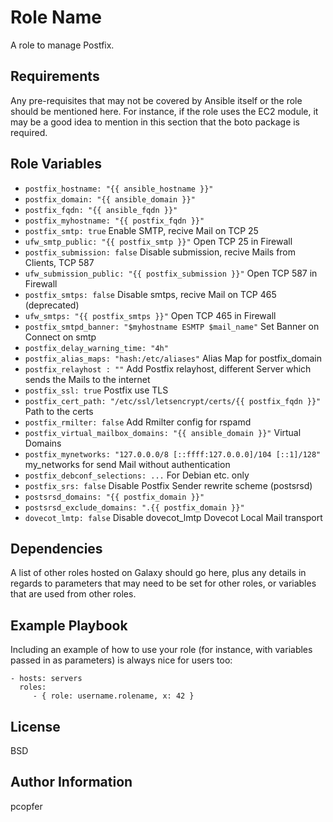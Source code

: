 Role Name
=========

A role to manage Postfix.

Requirements
------------

Any pre-requisites that may not be covered by Ansible itself or the role should be mentioned here. For instance, if the role uses the EC2 module, it may be a good idea to mention in this section that the boto package is required.

Role Variables
--------------

- ``postfix_hostname: "{{ ansible_hostname }}"``
- ``postfix_domain: "{{ ansible_domain }}"`` 
- ``postfix_fqdn: "{{ ansible_fqdn }}"``
- ``postfix_myhostname: "{{ postfix_fqdn }}"``
- ``postfix_smtp: true`` Enable SMTP, recive Mail on TCP 25
- ``ufw_smtp_public: "{{ postfix_smtp }}"`` Open TCP 25 in Firewall
- ``postfix_submission: false`` Disable submission, recive Mails from Clients, TCP 587
- ``ufw_submission_public: "{{ postfix_submission }}"`` Open TCP 587 in Firewall
- ``postfix_smtps: false`` Disable smtps, recive Mail on TCP 465 (deprecated) 
- ``ufw_smtps: "{{ postfix_smtps }}"`` Open TCP 465 in Firewall
- ``postfix_smtpd_banner: "$myhostname ESMTP $mail_name"`` Set Banner on Connect on smtp
- ``postfix_delay_warning_time: "4h"``
- ``postfix_alias_maps: "hash:/etc/aliases"`` Alias Map for postfix_domain
- ``postfix_relayhost : ""`` Add Postfix relayhost, different Server which sends the Mails to the internet
- ``postfix_ssl: true`` Postfix use TLS
- ``postfix_cert_path: "/etc/ssl/letsencrypt/certs/{{ postfix_fqdn }}"`` Path to the certs
- ``postfix_rmilter: false`` Add Rmilter config for rspamd
- ``postfix_virtual_mailbox_domains: "{{ ansible_domain }}"`` Virtual Domains
- ``postfix_mynetworks: "127.0.0.0/8 [::ffff:127.0.0.0]/104 [::1]/128"`` my_networks for send Mail without authentication
- ``postfix_debconf_selections: ...`` For Debian etc. only
- ``postfix_srs: false`` Disable Postfix Sender rewrite scheme (postsrsd)
- ``postsrsd_domains: "{{ postfix_domain }}"`` 
- ``postsrsd_exclude_domains: ".{{ postfix_domain }}"``
- ``dovecot_lmtp: false`` Disable dovecot_lmtp Dovecot Local Mail transport

Dependencies
------------

A list of other roles hosted on Galaxy should go here, plus any details in regards to parameters that may need to be set for other roles, or variables that are used from other roles.

Example Playbook
----------------

Including an example of how to use your role (for instance, with variables passed in as parameters) is always nice for users too:

    - hosts: servers
      roles:
         - { role: username.rolename, x: 42 }

License
-------

BSD

Author Information
------------------

pcopfer <christian-platz at pcopfer.de>
